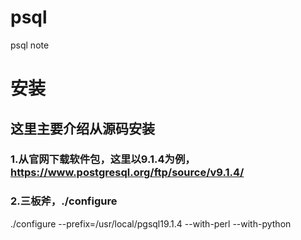 # psql
psql note

# 安装
## 这里主要介绍从源码安装
### 1.从官网下载软件包，这里以9.1.4为例，https://www.postgresql.org/ftp/source/v9.1.4/
### 2.三板斧，./configure
./configure --prefix=/usr/local/pgsql19.1.4 --with-perl --with-python
